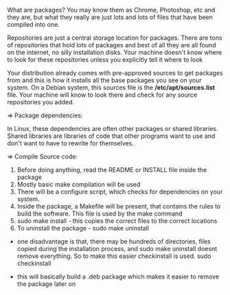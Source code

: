 
What are packages? You may know them as Chrome, Photoshop, etc and they are, but what they really are just lots and lots of files that have been compiled into one.

Repositories are just a central storage location for packages. There are tons of repositories that hold lots of packages and best of all they are all found on the internet, no silly installation disks. Your machine doesn't know where to look for these repositories unless you explicitly tell it where to look

Your distribution already comes with pre-approved sources to get packages from and this is how it installs all the base packages you see on your system. On a Debian system, this sources file is the **/etc/apt/sources.list** file. Your machine will know to look there and check for any source repositories you added.


=> Package dependencies: 

In Linux, these dependencies are often other packages or shared libraries. Shared libraries are libraries of code that other programs want to use and don't want to have to rewrite for themselves.


=> Compile Source code: 

1. Before doing anything, read the README or INSTALL file inside the package
2. Mostly basic make compilation will be used
3. There will be a configure script, which checks for dependencies on your system. 
4. Inside the package, a Makefile will be present, that contains the rules to build the software. This file is used by the make command
5. sudo make install - this copies the correct files to the correct locations
6. To uninstall the package - sudo make uninstall

- one disadvantage is that, there may be hundreds of directories, files copied during the installation process, and sudo make uninstall doesnt remove everything. So to make this easier checkinstall is used.
			sudo checkinstall

- this will basically build a .deb package which makes it easier to remove the package later on